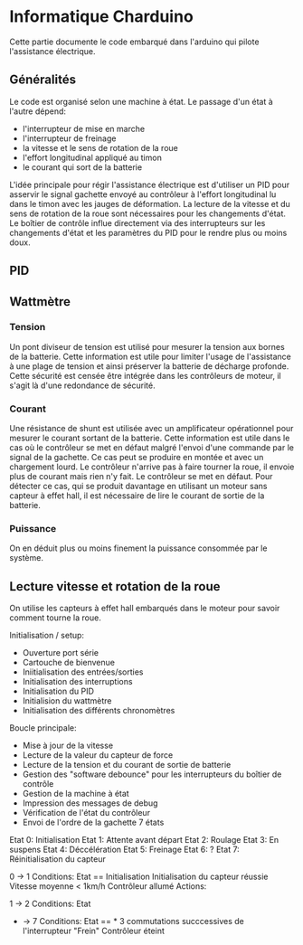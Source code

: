 # Informatique Charduino

Cette partie documente le code embarqué dans l'arduino qui pilote l'assistance électrique.

## Généralités

Le code est organisé selon une machine à état. Le passage d'un état à l'autre dépend:
 * l'interrupteur de mise en marche
 * l'interrupteur de freinage
 * la vitesse et le sens de rotation de la roue
 * l'effort longitudinal appliqué au timon
 * le courant qui sort de la batterie

 L'idée principale pour régir l'assistance électrique est d'utiliser un PID pour asservir le signal gachette envoyé au contrôleur à l'effort longitudinal lu dans le timon avec les jauges de déformation.
 La lecture de la vitesse et du sens de rotation de la roue sont nécessaires pour les changements d'état.
 Le boîtier de contrôle influe directement via des interrupteurs sur les changements d'état et les paramètres du PID pour le rendre plus ou moins doux.

## PID
## Wattmètre
### Tension
Un pont diviseur de tension est utilisé pour mesurer la tension aux bornes de la batterie. Cette information est utile pour limiter l'usage de l'assistance à une plage de tension et ainsi préserver la batterie de décharge profonde. Cette sécurité est censée être intégrée dans les contrôleurs de moteur, il s'agit là d'une redondance de sécurité.
### Courant
Une résistance de shunt est utilisée avec un amplificateur opérationnel pour mesurer le courant sortant de la batterie.
Cette information est utile dans le cas où le contrôleur se met en défaut malgré l'envoi d'une commande par le signal de la gachette.
Ce cas peut se produire en montée et avec un chargement lourd. Le contrôleur n'arrive pas à faire tourner la roue, il envoie plus de courant mais rien n'y fait. Le contrôleur se met en défaut.
Pour détecter ce cas, qui se produit davantage en utilisant un moteur sans capteur à effet hall, il est nécessaire de lire le courant de sortie de la batterie.
### Puissance
On en déduit plus ou moins finement la puissance consommée par le système.
## Lecture vitesse et rotation de la roue
On utilise les capteurs à effet hall embarqués dans le moteur pour savoir comment tourne la roue.

Initialisation / setup:
  * Ouverture port série
  * Cartouche de bienvenue
  * Iniitialisation des entrées/sorties
  * Initialisation des interruptions
  * Initialisation du PID
  * Initialision du wattmètre
  * Initialisation des différents chronomètres

Boucle principale:
  * Mise à jour de la vitesse
  * Lecture de la valeur du capteur de force
  * Lecture de la tension et du courant de sortie de batterie
  * Gestion des "software debounce" pour les interrupteurs du boîtier de contrôle
  * Gestion de la machine à état
  * Impression des messages de debug
  * Vérification de l'état du contrôleur
  * Envoi de l'ordre de la gachette
7 états

Etat 0: Initialisation
Etat 1: Attente avant départ
Etat 2: Roulage
Etat 3: En suspens
Etat 4: Déccélération
Etat 5: Freinage
Etat 6: ?
Etat 7: Réinitialisation du capteur

0 -> 1
  Conditions:
    Etat == Initialisation
    Initialisation du capteur réussie
    Vitesse moyenne < 1km/h
    Contrôleur allumé
  Actions:

1 -> 2
  Conditions:
    Etat



* -> 7
  Conditions:
    Etat == *
    3 commutations succcessives de l'interrupteur "Frein"
    Contrôleur éteint

